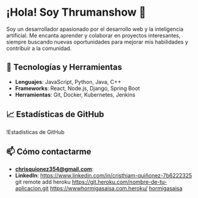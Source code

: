 # ¡Hola! Soy Thrumanshow 👋

Soy un desarrollador apasionado por el desarrollo web y la inteligencia artificial. Me encanta aprender y colaborar en proyectos interesantes, siempre buscando nuevas oportunidades para mejorar mis habilidades y contribuir a la comunidad.

## 🔧 Tecnologías y Herramientas
- **Lenguajes**: JavaScript, Python, Java, C++
- **Frameworks**: React, Node.js, Django, Spring Boot
- **Herramientas**: Git, Docker, Kubernetes, Jenkins

## 📈 Estadísticas de GitHub
!Estadísticas de GitHub

## 📫 Cómo contactarme
- **chrisquionez354@gmail.com**:
- **LinkedIn**: 
https://www.linkedin.com/in/cristhiam-quiñonez-7b6222325
git remote add heroku https://git.heroku.com/nombre-de-tu-aplicacion.git
https://wwwhormigasaisa.com.heroku/
[hormigasaisa](https://git.heroku.com/nombre-de-tu-aplicacion.git)
